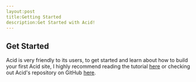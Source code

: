 ```yaml
---
layout:post
title:Getting Started
description:Get Started with Acid!
---
```


## Get Started

Acid is very friendly to its users, to get started and learn about how to build your first Acid site, I highly recommend reading the tutorial [here](https://github.com/iamtheblackunicorn/acid/blob/main/docs/TUTORIAL.markdown) or checking out Acid's repository on GitHub [here](https://github.com/iamtheblackunicorn/acid).
